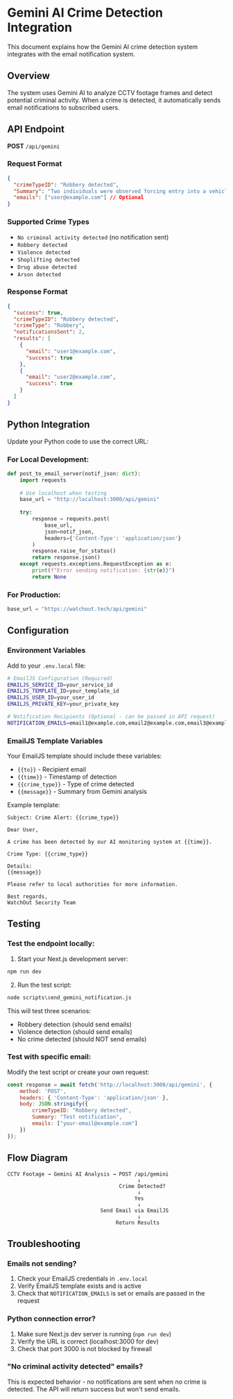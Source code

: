 # Gemini AI Crime Detection Integration

This document explains how the Gemini AI crime detection system integrates with the email notification system.

## Overview

The system uses Gemini AI to analyze CCTV footage frames and detect potential criminal activity. When a crime is detected, it automatically sends email notifications to subscribed users.

## API Endpoint

**POST** `/api/gemini`

### Request Format

```json
{
  "crimeTypeID": "Robbery detected",
  "Summary": "Two individuals were observed forcing entry into a vehicle...",
  "emails": ["user@example.com"] // Optional
}
```

### Supported Crime Types

- `No criminal activity detected` (no notification sent)
- `Robbery detected`
- `Violence detected`
- `Shoplifting detected`
- `Drug abuse detected`
- `Arson detected`

### Response Format

```json
{
  "success": true,
  "crimeTypeID": "Robbery detected",
  "crimeType": "Robbery",
  "notificationsSent": 2,
  "results": [
    {
      "email": "user1@example.com",
      "success": true
    },
    {
      "email": "user2@example.com",
      "success": true
    }
  ]
}
```

## Python Integration

Update your Python code to use the correct URL:

### For Local Development:
```python
def post_to_email_server(notif_json: dict):
    import requests
    
    # Use localhost when testing
    base_url = "http://localhost:3000/api/gemini"
    
    try:
        response = requests.post(
            base_url,
            json=notif_json,
            headers={'Content-Type': 'application/json'}
        )
        response.raise_for_status()
        return response.json()
    except requests.exceptions.RequestException as e:
        print(f"Error sending notification: {str(e)}")
        return None
```

### For Production:
```python
base_url = "https://watchout.tech/api/gemini"
```

## Configuration

### Environment Variables

Add to your `.env.local` file:

```bash
# EmailJS Configuration (Required)
EMAILJS_SERVICE_ID=your_service_id
EMAILJS_TEMPLATE_ID=your_template_id
EMAILJS_USER_ID=your_user_id
EMAILJS_PRIVATE_KEY=your_private_key

# Notification Recipients (Optional - can be passed in API request)
NOTIFICATION_EMAILS=email1@example.com,email2@example.com,email3@example.com
```

### EmailJS Template Variables

Your EmailJS template should include these variables:
- `{{to}}` - Recipient email
- `{{time}}` - Timestamp of detection
- `{{crime_type}}` - Type of crime detected
- `{{message}}` - Summary from Gemini analysis

Example template:
```
Subject: Crime Alert: {{crime_type}}

Dear User,

A crime has been detected by our AI monitoring system at {{time}}.

Crime Type: {{crime_type}}

Details:
{{message}}

Please refer to local authorities for more information.

Best regards,
WatchOut Security Team
```

## Testing

### Test the endpoint locally:

1. Start your Next.js development server:
```bash
npm run dev
```

2. Run the test script:
```bash
node scripts\send_gemini_notification.js
```

This will test three scenarios:
- Robbery detection (should send emails)
- Violence detection (should send emails)
- No crime detected (should NOT send emails)

### Test with specific email:

Modify the test script or create your own request:
```javascript
const response = await fetch('http://localhost:3000/api/gemini', {
    method: 'POST',
    headers: { 'Content-Type': 'application/json' },
    body: JSON.stringify({
        crimeTypeID: "Robbery detected",
        Summary: "Test notification",
        emails: ["your-email@example.com"]
    })
});
```

## Flow Diagram

```
CCTV Footage → Gemini AI Analysis → POST /api/gemini
                                          ↓
                                    Crime Detected?
                                          ↓
                                         Yes
                                          ↓
                              Send Email via EmailJS
                                          ↓
                                   Return Results
```

## Troubleshooting

### Emails not sending?
1. Check your EmailJS credentials in `.env.local`
2. Verify EmailJS template exists and is active
3. Check that `NOTIFICATION_EMAILS` is set or emails are passed in the request

### Python connection error?
1. Make sure Next.js dev server is running (`npm run dev`)
2. Verify the URL is correct (localhost:3000 for dev)
3. Check that port 3000 is not blocked by firewall

### "No criminal activity detected" emails?
This is expected behavior - no notifications are sent when no crime is detected. The API will return success but won't send emails.

